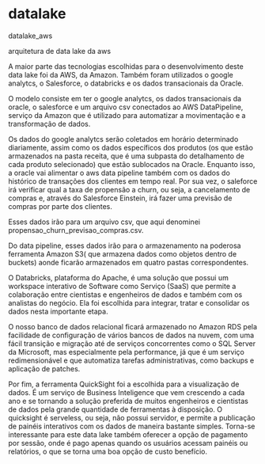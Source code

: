 # datalake
datalake_aws

arquitetura de data lake da aws

A maior parte das tecnologias escolhidas para o desenvolvimento deste data lake foi da AWS, da Amazon. Também foram utilizados o google analytcs, o Salesforce, o databricks e os dados transacionais da Oracle.

O modelo consiste em ter o google analytcs, os dados transacionais da oracle, o salesforce e um arquivo csv conectados ao AWS DataPipeline, serviço da Amazon que é utilizado para automatizar a movimentação e a transformação de dados.

Os dados do google analytcs serão coletados em horário determinado diariamente, assim como os dados específicos dos produtos (os que estão armazenados na pasta receita, que é uma subpasta do detalhamento de cada produto selecionado) que estão sublocados na Oracle. Enquanto isso, a oracle vai alimentar o aws data pipeline também com os dados do histórico de transações dos clientes em tempo real. Por sua vez, o saleforce irá verificar qual a taxa de propensão a churn, ou seja, a cancelamento de compras e, através do Salesforce Einstein, irá fazer uma previsão de compras por parte dos clientes.

Esses dados irão para um arquivo csv, que aqui denominei propensao_churn_previsao_compras.csv.

Do data pipeline, esses dados irão para o armazenamento na poderosa ferramenta Amazon S3( que armazena dados como objetos dentro de buckets) aonde ficarão armazenados em quatro pastas correspondentes.

O Databricks, plataforma do Apache, é uma solução que possui um workspace interativo de Software como Serviço (SaaS) que permite a colaboração entre cientistas e engenheiros de dados e também com os analistas do negócio. Ela foi escolhida para integrar, tratar e consolidar os dados nesta importante etapa.

O nosso banco de dados relacional ficará armazenado no Amazon RDS pela facilidade de configuração de vários bancos de dados na nuvem, com uma fácil transição e migração até de serviços concorrentes como o SQL Server da Microsoft, mas especialmente pela performance, já que é um serviço redimensionável e que automatiza tarefas administrativas, como backups e aplicação de patches.

Por fim, a ferramenta QuickSight foi a escolhida para a visualização de dados. É um serviço de Business Inteligence que vem crescendo a cada ano e se tornando a solução preferida de muitos engenheiros e cientistas de dados pela grande quantidade de ferramentas à disposição. O quicksight é serveless, ou seja, não possui servidor, e permite a publicação de painéis interativos com os dados de maneira bastante simples. Torna-se interessante para este data lake também oferecer a opção de pagamento por sessão, onde é pago apenas quando os usuários acessam painéis ou relatórios, o que se torna uma boa opção de custo benefício.

